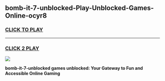 
## bomb-it-7-unblocked-Play-Unblocked-Games-Online-ocyr8
<h3>
<a href="https://premium76.site?title=bomb-it-7-unblocked&ref=25A">CLICK TO PLAY</a></h3>
<hr>

<h3>
<a href="https://premium76.site?title=bomb-it-7-unblocked&ref=25A">CLICK 2 PLAY</a>
  
</h3>

<a href="https://premium76.site?title=bomb-it-7-unblocked&ref=25A"><img src="https://clearcache.store/games.png"></a>


**bomb-it-7-unblocked games unblocked: Your Gateway to Fun and Accessible Online Gaming**
